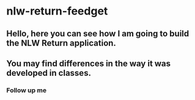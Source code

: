 # nlw-return-feedget

## Hello, here you can see how I am going to build the NLW Return application.
## You may find differences in the way it was developed in classes.
### Follow up me
